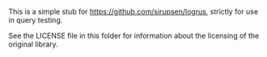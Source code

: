 This is a simple stub for https://github.com/sirupsen/logrus, strictly for use in query testing.

See the LICENSE file in this folder for information about the licensing of the original library.
